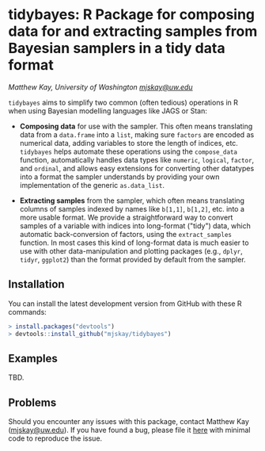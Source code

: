 # tidybayes: R Package for composing data for and extracting samples from Bayesian samplers in a tidy data format 

_Matthew Kay, University of Washington <mjskay@uw.edu>_

`tidybayes` aims to simplify two common (often tedious) operations in R when using Bayesian modelling languages like JAGS or Stan:

* __Composing data__ for use with the sampler. This often means translating data from a `data.frame` into a `list`, making sure `factors` are encoded as numerical data, adding variables to store the length of indices, etc. `tidybayes` helps automate these operations using the `compose_data` function, automatically handles data types like `numeric`, `logical`, `factor`, and `ordinal`, and allows easy extensions for converting other datatypes into a format the sampler understands by providing your own implementation of the generic `as.data_list`. 

* __Extracting samples__ from the sampler, which often means translating columns of samples indexed by names like `b[1,1]`, `b[1,2]`, etc. into a more usable format. We provide a straightforward way to convert samples of a variable with indices into long-format ("tidy") data, which automatic back-conversion of factors, using the `extract_samples` function. In most cases this kind of long-format data is much easier to use with other data-manipulation and plotting packages (e.g., `dplyr`, `tidyr`, `ggplot2`) than the format provided by default from the sampler.

## Installation

You can install the latest development version from GitHub with these R commands: 

```R
> install.packages("devtools")
> devtools::install_github("mjskay/tidybayes")
```

## Examples

TBD.

## Problems

Should you encounter any issues with this package, contact Matthew Kay (<mjskay@uw.edu>). If you have found a bug, please file it [here](https://github.com/mjskay/tidybayes/issues/new) with minimal code to reproduce the issue.
